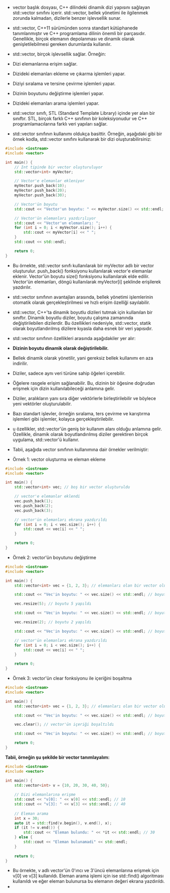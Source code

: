- vector başlık dosyası, C++ dilindeki dinamik dizi yapısını sağlayan std::vector sınıfını içerir. std::vector, bellek yönetimi ile ilgilenmek zorunda kalmadan, dizilerle benzer işlevsellik sunar.

- std::vector, C++11 sürümünden sonra standart kütüphanede tanımlanmıştır ve C++ programlama dilinin önemli bir parçasıdır. Genellikle, birçok elemanın depolanması ve dinamik olarak genişletilebilmesi gereken durumlarda kullanılır.

- std::vector, birçok işlevsellik sağlar. Örneğin:

- Dizi elemanlarına erişim sağlar.
- Dizideki elemanları ekleme ve çıkarma işlemleri yapar.
- Diziyi sıralama ve tersine çevirme işlemleri yapar.
- Dizinin boyutunu değiştirme işlemleri yapar.
- Dizideki elemanları arama işlemleri yapar.
- std::vector sınıfı, STL (Standard Template Library) içinde yer alan bir sınıftır. STL, birçok farklı C++ sınıfının bir koleksiyonudur ve C++ programlamacılarına farklı veri yapıları sağlar.

- std::vector sınıfının kullanımı oldukça basittir. Örneğin, aşağıdaki gibi bir örnek kodla, std::vector sınıfını kullanarak bir dizi oluşturabilirsiniz:

```CPP
#include <iostream>
#include <vector>

int main() {
    // Int tipinde bir vector oluşturuluyor
    std::vector<int> myVector;

    // Vector'e elemanlar ekleniyor
    myVector.push_back(10);
    myVector.push_back(20);
    myVector.push_back(30);

    // Vector'ün boyutu
    std::cout << "Vector'un boyutu: " << myVector.size() << std::endl;

    // Vector'ün elemanları yazdırılıyor
    std::cout << "Vector'un elemanları: ";
    for (int i = 0; i < myVector.size(); i++) {
        std::cout << myVector[i] << " ";
    }
    std::cout << std::endl;

    return 0;
}

```

- Bu örnekte, std::vector sınıfı kullanılarak bir myVector adlı bir vector oluşturulur. push_back() fonksiyonu kullanılarak vector'e elemanlar eklenir. Vector'ün boyutu size() fonksiyonu kullanılarak elde edilir. Vector'ün elemanları, döngü kullanılarak myVector[i] şeklinde erişilerek yazdırılır.

- std::vector sınıfının avantajları arasında, bellek yönetimi işlemlerinin otomatik olarak gerçekleştirilmesi ve hızlı erişim özelliği sayılabilir. 

- std::vector, C++'ta dinamik boyutlu dizileri tutmak için kullanılan bir sınıftır. Dinamik boyutlu diziler, boyutu çalışma zamanında değiştirilebilen dizilerdir. Bu özellikleri nedeniyle, std::vector, statik olarak boyutlandırılmış dizilere kıyasla daha esnek bir veri yapısıdır.

- std::vector sınıfının özellikleri arasında aşağıdakiler yer alır:

- **Dizinin boyutu dinamik olarak değiştirilebilir.**
- Bellek dinamik olarak yönetilir, yani gereksiz bellek kullanımı en aza indirilir.
- Diziler, sadece aynı veri türüne sahip öğeleri içerebilir.
- Öğelere rasgele erişim sağlanabilir. Bu, dizinin bir öğesine doğrudan erişmek için dizin kullanılabileceği anlamına gelir.
- Diziler, aralıkların yanı sıra diğer vektörlerle birleştirilebilir ve böylece yeni vektörler oluşturulabilir.
- Bazı standart işlevler, örneğin sıralama, ters çevirme ve karıştırma işlemleri gibi işlemler, kolayca gerçekleştirilebilir.
- u özellikler, std::vector'ün geniş bir kullanım alanı olduğu anlamına gelir. Özellikle, dinamik olarak boyutlandırılmış diziler gerektiren birçok uygulama, std::vector'ü kullanır.

- Tabii, aşağıda vector sınıfının kullanımına dair örnekler verilmiştir:

- Örnek 1: vector oluşturma ve eleman ekleme

```CPP
#include <iostream>
#include <vector>

int main() {
    std::vector<int> vec; // boş bir vector oluşturuldu

    // vector'e elemanlar eklendi
    vec.push_back(1);
    vec.push_back(2);
    vec.push_back(3);

    // vector'ün elemanları ekrana yazdırıldı
    for (int i = 0; i < vec.size(); i++) {
        std::cout << vec[i] << " ";
    }

    return 0;
}

```

- Örnek 2: vector'ün boyutunu değiştirme

```CPP
#include <iostream>
#include <vector>

int main() {
    std::vector<int> vec = {1, 2, 3}; // elemanları olan bir vector oluşturuldu

    std::cout << "Vec'in boyutu: " << vec.size() << std::endl; // boyutu 3

    vec.resize(5); // boyutu 5 yapıldı

    std::cout << "Vec'in boyutu: " << vec.size() << std::endl; // boyutu 5

    vec.resize(2); // boyutu 2 yapıldı

    std::cout << "Vec'in boyutu: " << vec.size() << std::endl; // boyutu 2

    // vector'ün elemanları ekrana yazdırıldı
    for (int i = 0; i < vec.size(); i++) {
        std::cout << vec[i] << " ";
    }

    return 0;
}

```

- Örnek 3: vector'ün clear fonksiyonu ile içeriğini boşaltma

```CPP
#include <iostream>
#include <vector>

int main() {
    std::vector<int> vec = {1, 2, 3}; // elemanları olan bir vector oluşturuldu

    std::cout << "Vec'in boyutu: " << vec.size() << std::endl; // boyutu 3

    vec.clear(); // vector'ün içeriği boşaltıldı

    std::cout << "Vec'in boyutu: " << vec.size() << std::endl; // boyutu 0

    return 0;
}

```

**Tabii, örneğin şu şekilde bir vector tanımlayalım:**

```CPP
#include <iostream>
#include <vector>

int main() {
    std::vector<int> v = {10, 20, 30, 40, 50};
    
    // Dizi elemanlarına erişme
    std::cout << "v[0]: " << v[0] << std::endl; // 10
    std::cout << "v[3]: " << v[3] << std::endl; // 40
    
    // Eleman arama
    int x = 30;
    auto it = std::find(v.begin(), v.end(), x);
    if (it != v.end()) {
        std::cout << "Eleman bulundu: " << *it << std::endl; // 30
    } else {
        std::cout << "Eleman bulunamadi" << std::endl;
    }
    
    return 0;
}

```

- Bu örnekte, v adlı vector'ün 0'ıncı ve 3'üncü elemanlarına erişmek için v[0] ve v[3] kullanıldı. Eleman arama işlemi için ise std::find() algoritması kullanıldı ve eğer eleman bulunursa bu elemanın değeri ekrana yazdırıldı.
- 




























